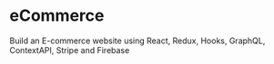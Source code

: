 # eCommerce
 Build an E-commerce website using React, Redux, Hooks, GraphQL, ContextAPI, Stripe and Firebase
